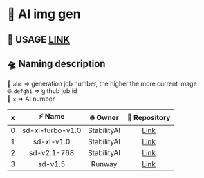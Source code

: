 # 🎉 AI img gen

## 🍹 USAGE [LINK](https://ai-image-gen.github.io/generator-testing/)

## 🛸 Naming description

🔢 `abc` => generation job number, the higher the more current image  
🌐 `defghi` => github job id  
🧠 `x` => AI number

| x | ⚡ Name                         | 🔥 Owner        | 🚚 Repository                                                            |
|:-:|:-------------------------------:|:---------------:|:------------------------------------------------------------------------:|
| 0 | sd-xl-turbo-v1.0                | StabilityAI     | [Link](https://huggingface.co/stabilityai/sdxl-turbo/)                   |
| 1 | sd-xl-v1.0                      | StabilityAI     | [Link](https://huggingface.co/stabilityai/stable-diffusion-xl-base-1.0)  |
| 2 | sd-v2.1-768                     | StabilityAI     | [Link](https://huggingface.co/stabilityai/stable-diffusion-2-1/)         |
| 3 | sd-v1.5                         | Runway          | [Link](https://huggingface.co/runwayml/stable-diffusion-v1-5/)           |

